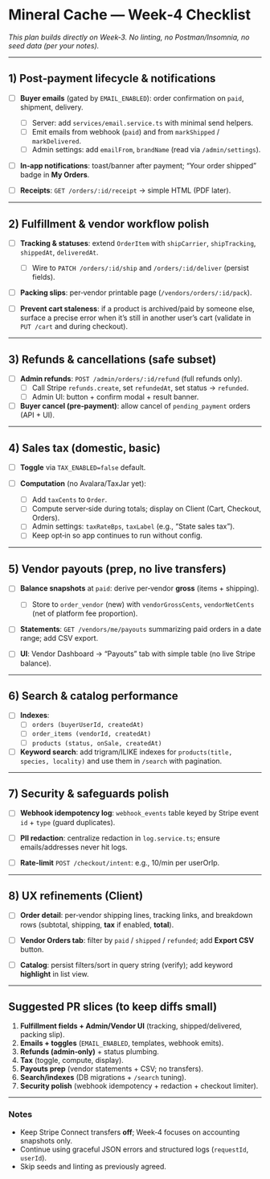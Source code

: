 # Mineral Cache — Week‑4 Checklist

_This plan builds directly on Week‑3. No linting, no Postman/Insomnia, no seed data (per your notes)._

---

## 1) Post‑payment lifecycle & notifications

- [ ] **Buyer emails** (gated by `EMAIL_ENABLED`): order confirmation on `paid`, shipment, delivery.
    - [ ] Server: add `services/email.service.ts` with minimal send helpers.
    - [ ] Emit emails from webhook (`paid`) and from `markShipped` / `markDelivered`.
    - [ ] Admin settings: add `emailFrom`, `brandName` (read via `/admin/settings`).

- [ ] **In‑app notifications**: toast/banner after payment; “Your order shipped” badge in **My Orders**.

- [ ] **Receipts**: `GET /orders/:id/receipt` → simple HTML (PDF later).

---

## 2) Fulfillment & vendor workflow polish

- [ ] **Tracking & statuses**: extend `OrderItem` with `shipCarrier`, `shipTracking`, `shippedAt`, `deliveredAt`.
    - [ ] Wire to `PATCH /orders/:id/ship` and `/orders/:id/deliver` (persist fields).

- [ ] **Packing slips**: per‑vendor printable page (`/vendors/orders/:id/pack`).

- [ ] **Prevent cart staleness**: if a product is archived/paid by someone else, surface a precise error when it’s still in another user’s cart (validate in `PUT /cart` and during checkout).

---

## 3) Refunds & cancellations (safe subset)

- [ ] **Admin refunds**: `POST /admin/orders/:id/refund` (full refunds only).
    - [ ] Call Stripe `refunds.create`, set `refundedAt`, set status → `refunded`.
    - [ ] Admin UI: button + confirm modal + result banner.

- [ ] **Buyer cancel (pre‑payment)**: allow cancel of `pending_payment` orders (API + UI).

---

## 4) Sales tax (domestic, basic)

- [ ] **Toggle** via `TAX_ENABLED=false` default.

- [ ] **Computation** (no Avalara/TaxJar yet):
    - [ ] Add `taxCents` to `Order`.
    - [ ] Compute server‑side during totals; display on Client (Cart, Checkout, Orders).
    - [ ] Admin settings: `taxRateBps`, `taxLabel` (e.g., “State sales tax”).
    - [ ] Keep opt‑in so app continues to run without config.

---

## 5) Vendor payouts (prep, no live transfers)

- [ ] **Balance snapshots** at `paid`: derive per‑vendor **gross** (items + shipping).
    - [ ] Store to `order_vendor` (new) with `vendorGrossCents`, `vendorNetCents` (net of platform fee proportion).

- [ ] **Statements**: `GET /vendors/me/payouts` summarizing paid orders in a date range; add CSV export.

- [ ] **UI**: Vendor Dashboard → “Payouts” tab with simple table (no live Stripe balance).

---

## 6) Search & catalog performance

- [ ] **Indexes**:
    - [ ] `orders (buyerUserId, createdAt)`
    - [ ] `order_items (vendorId, createdAt)`
    - [ ] `products (status, onSale, createdAt)`

- [ ] **Keyword search**: add trigram/ILIKE indexes for `products(title, species, locality)` and use them in `/search` with pagination.

---

## 7) Security & safeguards polish

- [ ] **Webhook idempotency log**: `webhook_events` table keyed by Stripe event `id` + `type` (guard duplicates).

- [ ] **PII redaction**: centralize redaction in `log.service.ts`; ensure emails/addresses never hit logs.

- [ ] **Rate‑limit** `POST /checkout/intent`: e.g., 10/min per userOrIp.

---

## 8) UX refinements (Client)

- [ ] **Order detail**: per‑vendor shipping lines, tracking links, and breakdown rows (subtotal, shipping, **tax** if enabled, **total**).

- [ ] **Vendor Orders tab**: filter by `paid` / `shipped` / `refunded`; add **Export CSV** button.

- [ ] **Catalog**: persist filters/sort in query string (verify); add keyword **highlight** in list view.

---

## Suggested PR slices (to keep diffs small)

1. **Fulfillment fields + Admin/Vendor UI** (tracking, shipped/delivered, packing slip).
2. **Emails + toggles** (`EMAIL_ENABLED`, templates, webhook emits).
3. **Refunds (admin‑only)** + status plumbing.
4. **Tax** (toggle, compute, display).
5. **Payouts prep** (vendor statements + CSV; no transfers).
6. **Search/indexes** (DB migrations + `/search` tuning).
7. **Security polish** (webhook idempotency + redaction + checkout limiter).

---

### Notes
- Keep Stripe Connect transfers **off**; Week‑4 focuses on accounting snapshots only.
- Continue using graceful JSON errors and structured logs (`requestId`, `userId`).
- Skip seeds and linting as previously agreed.

